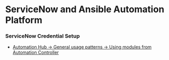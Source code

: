 # ServiceNow and Ansible Automation Platform
### ServiceNow Credential Setup
- [ Automation Hub -> General usage patterns -> Using modules from Automation Controller](https://console.redhat.com/ansible/automation-hub/repo/published/servicenow/itsm/docs/general_usage_patterns "Using modules from Automation Controller")  